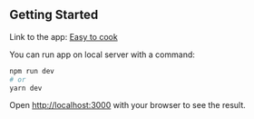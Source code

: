 ## Getting Started

Link to the app: [Easy to cook](https://food-ingredients-next-js.vercel.app/)


You can run app on local server with a command:

```bash
npm run dev
# or
yarn dev
```


Open [http://localhost:3000](http://localhost:3000) with your browser to see the result.
